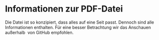 # Informationen zur PDF-Datei
Die Datei ist so konzipiert, dass alles auf eine Seit passt. Dennoch sind alle Informationen enthalten. Für eine besser Betrachtung wir das Anschauen außerhalb  von GitHub empfohlen.
